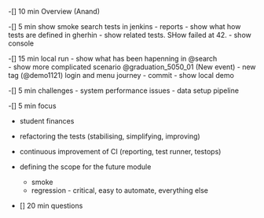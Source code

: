 -[] 10 min Overview (Anand)

-[] 5 min show smoke search tests in jenkins
    - reports
    - show what how tests are defined in gherhin
    - show related tests. SHow failed at 42.
    - show console

-[] 15 min local run
    - show what has been hapenning in @search	
    - show more complicated scenario @graduation_5050_01 (New event)
    - new tag (@demo1121) login and menu journey
      - commit
      - show local demo

-[] 5 min challenges
    - system performance issues
    - data setup pipeline 

-[] 5 min focus
  - student finances
  - refactoring the tests (stabilising, simplifying, improving)
  - continuous improvement of CI (reporting, test runner, testops)
  - defining the scope for the future module
    - smoke
    - regression - critical, easy to automate, everything else

- [] 20 min questions